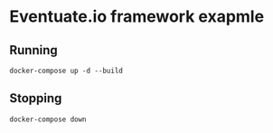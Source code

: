 
# Eventuate.io framework exapmle

## Running

`docker-compose up -d --build`

## Stopping 

`docker-compose down`

